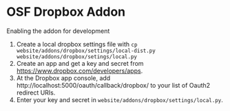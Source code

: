 # OSF Dropbox Addon

Enabling the addon for development

1. Create a local dropbox settings file with `cp website/addons/dropbox/settings/local-dist.py website/addons/dropbox/setings/local.py`
2. Create an app and get a key and secret from https://www.dropbox.com/developers/apps.
3. At the Dropbox app console, add http://localhost:5000/oauth/callback/dropbox/ to your list of Oauth2 redirect URIs.
4. Enter your key and secret in `website/addons/dropbox/settings/local.py`.
